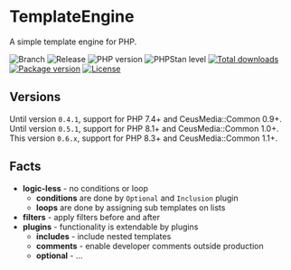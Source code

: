# TemplateEngine

A simple template engine for PHP.

![Branch](https://img.shields.io/badge/Branch-0.6.x-blue?style=flat-square)
![Release](https://img.shields.io/badge/Release----blue?style=flat-square)
![PHP version](https://img.shields.io/badge/PHP-%5E8.3-blue?style=flat-square&color=777BB4)
![PHPStan level](https://img.shields.io/badge/PHPStan_level-max+strict-darkgreen?style=flat-square)
[![Total downloads](http://img.shields.io/packagist/dt/ceus-media/template-engine.svg?style=flat-square)](https://packagist.org/packages/ceus-media/common)
[![Package version](http://img.shields.io/packagist/v/ceus-media/template-engine.svg?style=flat-square)](https://packagist.org/packages/ceus-media/common)
[![License](https://img.shields.io/packagist/l/ceus-media/template-engine.svg?style=flat-square)](https://packagist.org/packages/ceus-media/common)

## Versions

Until version <code>0.4.1</code>, support for PHP 7.4+ and CeusMedia::Common 0.9+.  
Until version <code>0.5.1</code>, support for PHP 8.1+ and CeusMedia::Common 1.0+.  
This version <code>0.6.x</code>, support for PHP 8.3+ and CeusMedia::Common 1.1+.  

## Facts
- **logic-less** - no conditions or loop
  - **conditions** are done by <code>Optional</code> and <code>Inclusion</code> plugin
  - **loops** are done by assigning sub templates on lists
- **filters** - apply filters before and after
- **plugins** - functionality is extendable by plugins
  - **includes** - include nested templates
  - **comments** - enable developer comments outside production 
  - **optional** - ...
  

